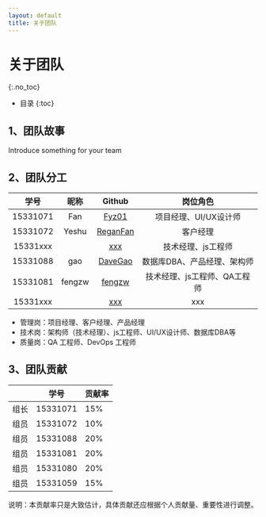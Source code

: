 ```yaml
---
layout: default
title: 关于团队
---
```


# 关于团队
{:.no_toc}

* 目录
{:toc}

## 1、团队故事

Introduce something for your team

## 2、团队分工

|学号|昵称|Github|岗位角色|
|:--:|:--:|:--:|:--:|
|15331071|Fan|[Fyz01](https://github.com/Fyz01)|项目经理、UI/UX设计师|
|15331072| Yeshu |[ReganFan](https://github.com/ReganFan)|客户经理|
|15331xxx| |[xxx]()|技术经理、js工程师|
|15331088|gao|[DaveGao](https://github.com/DaveGao)|数据库DBA、产品经理、架构师|
|15331081|fengzw |[fengzw](https://github.com/fengzw0809)|技术经理、js工程师、QA工程师|
|15331xxx| |[xxx]()|xxx|

* 管理岗：项目经理、客户经理、产品经理
* 技术岗：架构师（技术经理）、js工程师、UI/UX设计师、数据库DBA等
* 质量岗：QA 工程师、DevOps 工程师

## 3、团队贡献    
|    |学号    | 贡献率|    
|----|-----   | -----|    
|组长|15331071|15%   |    
|组员|15331072|10%   |    
|组员|15331088|20%   |    
|组员|15331081|20%   |    
|组员|15331080|20%   |    
|组员|15331059|15%   |    

说明：本贡献率只是大致估计，具体贡献还应根据个人贡献量、重要性进行调整。
